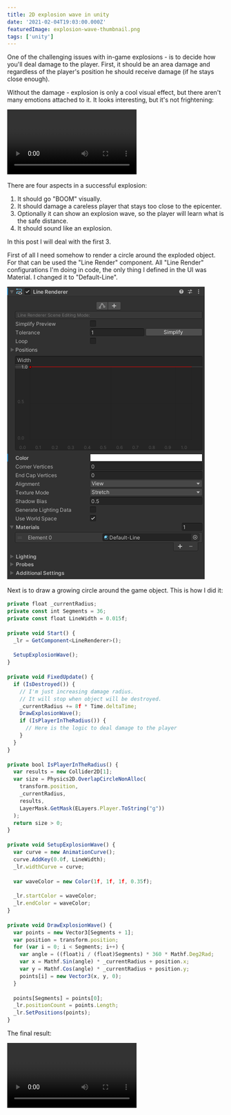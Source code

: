 ```yaml
---
title: 2D explosion wave in unity
date: '2021-02-04T19:03:00.000Z'
featuredImage: explosion-wave-thumbnail.png
tags: ['unity']
---
```


One of the challenging issues with in-game explosions - is to decide how you'll deal damage to the player.
First, it should be an area damage and regardless of the player's position he should receive damage (if he stays close enough).

<!-- end -->

Without the damage - explosion is only a cool visual effect, but there aren't many emotions attached to it.
It looks interesting, but it's not frightening:

<video autoplay loop data-test="foo">
  <source src="explosion-without-damage.mp4" type="video/mp4" />
</video>

There are four aspects in a successful explosion:

1. It should go "BOOM" visually.
1. It should damage a careless player that stays too close to the epicenter.
1. Optionally it can show an explosion wave, so the player will learn what is the safe distance.
1. It should sound like an explosion.

In this post I will deal with the first 3.

First of all I need somehow to render a circle around the exploded object.
For that can be used the "Line Render" component.
All "Line Render" configurations I'm doing in code, the only thing I defined in the UI was Material.
I changed it to "Default-Line".

![Explosion Render Line](explosion-render-line.png)

Next is to draw a growing circle around the game object. This is how I did it:

```typescript
private float _currentRadius;
private const int Segments = 36;
private const float LineWidth = 0.015f;

private void Start() {
  _lr = GetComponent<LineRenderer>();

  SetupExplosionWave();
}

private void FixedUpdate() {
  if (IsDestroyed()) {
    // I'm just increasing damage radius.
    // It will stop when object will be destroyed.
    _currentRadius += 8f * Time.deltaTime;
    DrawExplosionWave();
    if (IsPlayerInTheRadius()) {
      // Here is the logic to deal damage to the player
    }
  }
}

private bool IsPlayerInTheRadius() {
  var results = new Collider2D[1];
  var size = Physics2D.OverlapCircleNonAlloc(
    transform.position,
    _currentRadius,
    results,
    LayerMask.GetMask(ELayers.Player.ToString("g"))
  );
  return size > 0;
}

private void SetupExplosionWave() {
  var curve = new AnimationCurve();
  curve.AddKey(0.0f, LineWidth);
  _lr.widthCurve = curve;

  var waveColor = new Color(1f, 1f, 1f, 0.35f);

  _lr.startColor = waveColor;
  _lr.endColor = waveColor;
}

private void DrawExplosionWave() {
  var points = new Vector3[Segments + 1];
  var position = transform.position;
  for (var i = 0; i < Segments; i++) {
    var angle = ((float)i / (float)Segments) * 360 * Mathf.Deg2Rad;
    var x = Mathf.Sin(angle) * _currentRadius + position.x;
    var y = Mathf.Cos(angle) * _currentRadius + position.y;
    points[i] = new Vector3(x, y, 0);
  }

  points[Segments] = points[0];
  _lr.positionCount = points.Length;
  _lr.SetPositions(points);
}
```

The final result:

<video autoplay loop>
  <source src="explosion-with-damage-wave.mp4" type="video/mp4" />
</video>
